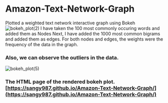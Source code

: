 # Amazon-Text-Network-Graph
Plotted a weighted text network interactive graph using Bokeh
![bokeh_plot(2)](https://user-images.githubusercontent.com/40862259/147098163-000f9970-4b0e-4bee-b753-66dfca0ed342.png)
I have taken the 100 most commonly occuring words and added them as Nodes
Next, I have added the 1000 most common bigrams and added them as edges. For both nodes and edges, the weights were the frequency of the data in the graph.
### Also, we can observe the outliers in the data.
![bokeh_plot(5)](https://user-images.githubusercontent.com/40862259/147187156-e052f4e4-d6dd-45e0-a68b-c22f14ac1679.png)
### The HTML page of the rendered bokeh plot. [https://sangy987.github.io/Amazon-Text-Network-Graph/](https://sangy987.github.io/Amazon-Text-Network-Graph/)
